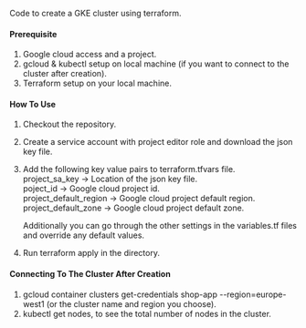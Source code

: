 Code to create a GKE cluster using terraform.

#### Prerequisite
1. Google cloud access and a project.
2. gcloud & kubectl setup on local machine (if you want to connect to the cluster after creation).
3. Terraform setup on your local machine.


#### How To Use
1. Checkout the repository.
2. Create a service account with project editor role and download the json key file.
3. Add the following key value pairs to terraform.tfvars file.
	<br /> project_sa_key -> Location of the json key file.
	<br /> poject_id -> Google cloud project id.
	<br /> project_default_region -> Google cloud project default region.
	<br /> project_default_zone -> Google cloud project default zone.

	Additionally you can go through the other settings in the variables.tf files and override any default values.

4. Run terraform apply in the directory.

#### Connecting To The Cluster After Creation
1. gcloud container clusters get-credentials shop-app --region=europe-west1 (or the cluster name and region you choose).
2. kubectl get nodes, to see the total number of nodes in the cluster.
